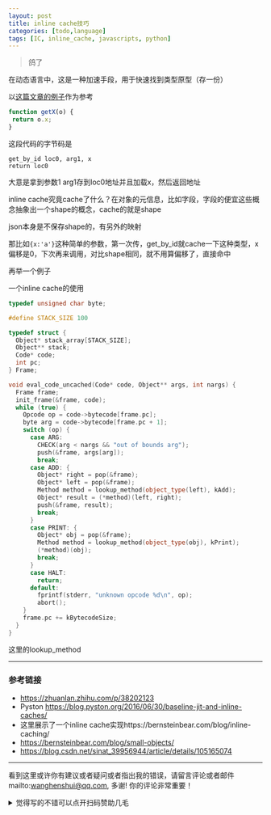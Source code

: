 ```yaml
---
layout: post
title: inline cache技巧
categories: [todo,language]
tags: [IC, inline_cache, javascripts, python]
---
```


> 鸽了

<!-- more -->
在动态语言中，这是一种加速手段，用于快速找到类型原型（存一份）

以[这篇文章的例子](https://zhuanlan.zhihu.com/p/38202123)作为参考

```javascript
function getX(o) {
 return o.x;
}
```

这段代码的字节码是

```bytecode
get_by_id loc0, arg1, x
return loc0
```

大意是拿到参数1 arg1存到loc0地址并且加载x，然后返回地址

inline cache究竟cache了什么？在对象的元信息，比如字段，字段的便宜这些概念抽象出一个shape的概念，cache的就是shape

json本身是不保存shape的，有另外的映射

那比如`{x:'a'}`这种简单的参数，第一次传，get_by_id就cache一下这种类型，x偏移是0，下次再来调用，对比shape相同，就不用算偏移了，直接命中



再举一个例子

一个inline cache的使用

```c++
typedef unsigned char byte;

#define STACK_SIZE 100

typedef struct {
  Object* stack_array[STACK_SIZE];
  Object** stack;
  Code* code;
  int pc;
} Frame;

void eval_code_uncached(Code* code, Object** args, int nargs) {
  Frame frame;
  init_frame(&frame, code);
  while (true) {
    Opcode op = code->bytecode[frame.pc];
    byte arg = code->bytecode[frame.pc + 1];
    switch (op) {
      case ARG:
        CHECK(arg < nargs && "out of bounds arg");
        push(&frame, args[arg]);
        break;
      case ADD: {
        Object* right = pop(&frame);
        Object* left = pop(&frame);
        Method method = lookup_method(object_type(left), kAdd);
        Object* result = (*method)(left, right);
        push(&frame, result);
        break;
      }
      case PRINT: {
        Object* obj = pop(&frame);
        Method method = lookup_method(object_type(obj), kPrint);
        (*method)(obj);
        break;
      }
      case HALT:
        return;
      default:
        fprintf(stderr, "unknown opcode %d\n", op);
        abort();
    }
    frame.pc += kBytecodeSize;
  }
}

```



这里的lookup_method



---

### 参考链接

- https://zhuanlan.zhihu.com/p/38202123
- Pyston https://blog.pyston.org/2016/06/30/baseline-jit-and-inline-caches/
- 这里展示了一个inline cache实现https://bernsteinbear.com/blog/inline-caching/
- https://bernsteinbear.com/blog/small-objects/
- https://blog.csdn.net/sinat_39956944/article/details/105165074


---

看到这里或许你有建议或者疑问或者指出我的错误，请留言评论或者邮件mailto:wanghenshui@qq.com, 多谢!  你的评论非常重要！

<details>
<summary>觉得写的不错可以点开扫码赞助几毛</summary>
<img src="https://wanghenshui.github.io/assets/wepay.png" alt="微信转账">
</details>

